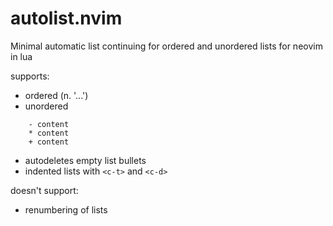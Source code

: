 # autolist.nvim
Minimal automatic list continuing for ordered and unordered lists for neovim in lua

supports:
* ordered (n. '...')
* unordered
```
	- content
	* content
	+ content
```
* autodeletes empty list bullets
* indented lists with `<c-t>` and `<c-d>`

doesn't support:
* renumbering of lists
